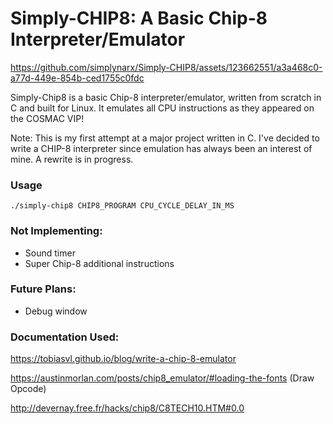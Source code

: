 # Simply-CHIP8: A Basic Chip-8 Interpreter/Emulator

https://github.com/simplynarx/Simply-CHIP8/assets/123662551/a3a468c0-a77d-449e-854b-ced1755c0fdc

Simply-Chip8 is a basic Chip-8 interpreter/emulator, written from scratch in C and built for Linux. It emulates all CPU instructions as they appeared on the COSMAC VIP!

Note: This is my first attempt at a major project written in C. I've decided to write a CHIP-8 interpreter since emulation has always been an interest of mine. A rewrite is in progress.

### Usage
```
./simply-chip8 CHIP8_PROGRAM CPU_CYCLE_DELAY_IN_MS
```

### Not Implementing:
- Sound timer
- Super Chip-8 additional instructions

### Future Plans:
- Debug window

### Documentation Used:

https://tobiasvl.github.io/blog/write-a-chip-8-emulator

https://austinmorlan.com/posts/chip8_emulator/#loading-the-fonts (Draw Opcode)

http://devernay.free.fr/hacks/chip8/C8TECH10.HTM#0.0
